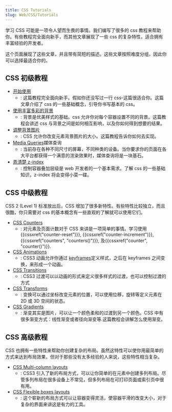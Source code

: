 ```yaml
---
title: CSS Tutorials
slug: Web/CSS/Tutorials
---
```

学习 CSS 可能是一项令人望而生畏的事情。我们编写了很多的 css 教程来帮助你。有些教程完全面向新手，而其他文章展现了一些 css 的复杂特性，适合拥有丰富经验的开发者。

这个页面展现了这些文章，并且带有简短的描述。这些文章按照难度分组，因此你可以选择最适合你的。

## CSS 初级教程

- [开始使用](/zh-CN/docs/CSS/Getting_Started)
  - : 这篇教程完全面向新手。假如你还没写过一行 css-这篇很适合你。这篇文章介绍了 css 的一些基础概念，引导你书写基本的 css。
- [使用丰富多彩的背景](/zh-CN/docs/CSS/Using_CSS_multiple_backgrounds)
  - : 背景是优美样式的基础。css 允许你对每个容器设置不同的背景。这篇教程会讲述 css 与背景之间是如何相互影响，以及你如何得到想要的结果。
- [调整背景图片](/zh-CN/docs/CSS/Scaling_background_images)
  - : CSS 允许你改变元素背景图片的大小。这篇教程告诉你如何去实现。
- [Media Queries](/zh-CN/docs/CSS/Media_queries)媒体查询
  - : 当前存在各种不同尺寸的屏幕，不同种类的设备。当你要求你的页面在各大平台都获得一个满意的渲染效果时，媒体查询将是一块基石。
- [弄清楚 z-index](/zh-CN/docs/CSS/Understanding_z-index)
  - : 控制容器叠加层级是 web 开发者的一个基本需求。了解 css 的一些基础知识，z-index 将会变得小菜一碟。

## CSS 中级教程

CSS 2 (Level 1) 标准放出后，CSS 增加了很多新特性。有些特性比较独立，而且很酷，你只需要对 css 的基本概念有一些直观的了解就可以使用它们。

- [CSS Counters](/zh-CN/docs/CSS/Counters)
  - : 对元素及页面计数对于 CSS 来讲是一项简单的事情。学习使用{{cssxref("counter-reset")}}, {{cssxref("counter-increment")}}, {{cssxref("counters", "counters()")}}, 及{{cssxref("counter", "counter()")}}.
- [CSS Animations](https://developer.mozilla.org/zh-CN/docs/CSS/Tutorials/Using_CSS_animations)
  - : CSS3 动画允许你通过 [keyframes](/zh-CN/docs/CSS/@keyframes)定义样式，之后在 keyframes 之间变换，来形成一个动画。
- [CSS Transitions](/zh-CN/docs/CSS/Tutorials/Using_CSS_transitions)
  - : CSS3 过渡可以以动画的形式来定义很多样式的过渡，也可以控制过渡的方式
- [CSS Transforms](/zh-CN/docs/CSS/Tutorials/Using_CSS_transforms)
  - : 变换可以通过坐标改变元素的位置，可以使用位移，旋转等定义元素在 2D 或 3D 空间的状态。
- [CSS Gradients](/zh-CN/docs/CSS/Using_CSS_gradients)
  - : 渐变其实是图片，可以让一个颜色柔和的过渡到另一个颜色。CSS 中有很多渐变方式：线性渐变或者径向渐变等.这篇教程会讲解怎么使用渐变。

## CSS 高级教程

CSS 也拥有一些特性来帮助你创建复杂的布局。虽然这特性可以使你用最简单的方式来达到布局效果，但对于那些没有太多经验的人来说，这些特性相当复杂。

- [CSS Multi-column layouts](/zh-CN/docs/CSS/Using_CSS_multi-column_layouts)
  - : CSS3 引入了新的布局方式，可以让你简单的在元素中创建多列布局。尽管多列布局在很多设备上不常见，但多列布局在可打印页面或索引页中很有用。
- [CSS Flexible boxes layouts](https://developer.mozilla.org/zh-CN/docs/CSS/Using_CSS_flexible_boxes)
  - : 这个崭新的布局方式可以让容器变得灵活，使容器平滑的改变大小，对于复杂的界面来讲这是有力的工具。
